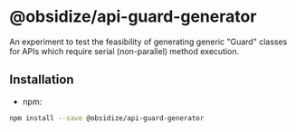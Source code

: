 # @obsidize/api-guard-generator

An experiment to test the feasibility of generating generic "Guard" classes for
APIs which require serial (non-parallel) method execution.

## Installation

- npm:

```bash
npm install --save @obsidize/api-guard-generator
```
